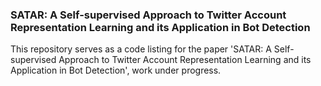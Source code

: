 ### SATAR: A Self-supervised Approach to Twitter Account Representation Learning and its Application in Bot Detection
This repository serves as a code listing for the paper 'SATAR: A Self-supervised Approach to Twitter Account Representation Learning and its Application in Bot Detection', work under progress.
